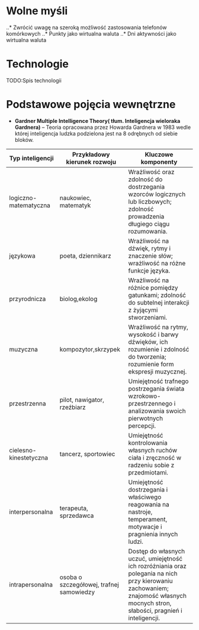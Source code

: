 # Wolne myśli
..* Zwrócić uwagę na szeroką możliwość zastosowania telefonów komórkowych
..* Punkty jako wirtualna waluta
..* Dni aktywności jako wirtualna waluta

# Technologie
TODO:Spis technologii

# Podstawowe pojęcia wewnętrzne
* **Gardner Multiple Intelligence Theory( tłum. Inteligencja wieloraka Gardnera)** – Teoria opracowana przez Howarda Gardnera w 1983 wedle której inteligencja ludzka podzielona jest na 8 odrębnych od siebie bloków.

| Typ inteligencji | Przykładowy kierunek rozwoju | Kluczowe komponenty |
| ---------------- |----------------------------| --------------------|
| logiczno-matematyczna | naukowiec, matematyk | Wrażliwość oraz zdolność do dostrzegania wzorców logicznych lub liczbowych; zdolność prowadzenia długiego ciągu rozumowania. |
| językowa | poeta, dziennikarz | Wrażliwość na dźwięk, rytmy i znaczenie słów; wrażliwość na różne funkcje języka. |
| przyrodnicza | biolog,ekolog | Wrażliwość na różnice pomiędzy gatunkami; zdolność do subtelnej interakcji z żyjącymi stworzeniami. |
| muzyczna | kompozytor,skrzypek | Wrażliwość na rytmy, wysokość i barwy dźwięków, ich rozumienie i zdolność do tworzenia; rozumienie form ekspresji muzycznej. |
| przestrzenna | pilot, nawigator, rzeźbiarz | Umiejętność trafnego postrzegania świata wzrokowo-przestrzennego i analizowania swoich pierwotnych percepcji. |
| cielesno-kinestetyczna | tancerz, sportowiec | Umiejętność kontrolowania własnych ruchów ciała i zręczność w radzeniu sobie z przedmiotami. |
| interpersonalna | terapeuta, sprzedawca | Umiejętność dostrzegania i właściwego reagowania na nastroje, temperament, motywacje i pragnienia innych ludzi. |
| intrapersonalna | osoba o szczegółowej, trafnej samowiedzy | Dostęp do własnych uczuć, umiejętność ich rozróżniania oraz polegania na nich przy kierowaniu zachowaniem; znajomość własnych mocnych stron, słabości, pragnień i inteligencji. |
